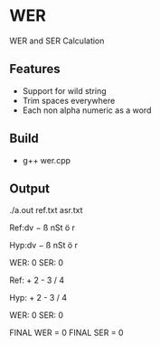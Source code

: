 # WER
WER and SER Calculation

## Features
+ Support for wild string
+ Trim spaces everywhere
+ Each non alpha numeric as a word
## Build
+ g++ wer.cpp
## Output
./a.out ref.txt asr.txt  

Ref:dv − ß nSt ö r

Hyp:dv − ß nSt ö r

WER: 0 SER: 0

Ref: + 2 - 3 / 4

Hyp: + 2 - 3 / 4

WER: 0 SER: 0

FINAL WER = 0   FINAL SER = 0
